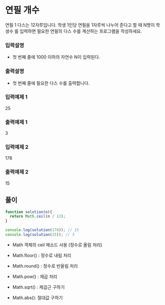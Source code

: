 # 연필 개수
연필 1 다스는 12자루입니다. 학생 1인당 연필을 1자루씩 나누어 준다고 할 때 N명이 학생수 를 입력하면 필요한 연필의 다스 수를 계산하는 프로그램을 작성하세요.
### 입력설명
- 첫 번째 줄에 1000 이하의 자연수 N이 입력된다.
### 출력설명
- 첫 번째 줄에 필요한 다스 수를 출력합니다.
### 입력예제 1 
25
### 출력예제 1 
3
### 입력예제 2 
178
### 출력예제 2 
15

## 풀이
```js
function solution(n){
  return Math.ceil(n / 12);
}

console.log(solution(178)); // 15
console.log(solution(25)); // 3
```

- Math 객체의 ceil 메소드 사용 (정수로 올림 처리)
- Math.floor() : 정수로 내림 처리
- Math.round() : 정수로 반올림 처리


- Math.pow() : 제곱 처리
- Math.sqrt() : 제곱근 구하기

- Math.abs(): 절대값 구하기